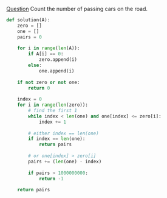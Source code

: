 [Question](https://app.codility.com/programmers/lessons/5-prefix_sums/passing_cars/)
Count the number of passing cars on the road.
```python
def solution(A):
    zero = []
    one = []
    pairs = 0
    
    for i in range(len(A)):
        if A[i] == 0:
            zero.append(i)
        else:
            one.append(i)
            
    if not zero or not one:
        return 0
        
    index = 0
    for i in range(len(zero)):
        # find the first 1
        while index < len(one) and one[index] <= zero[i]:
            index += 1
        
        # either index == len(one)
        if index == len(one):
            return pairs
            
        # or one[index] > zero[i]
        pairs += (len(one) - index)
        
        if pairs > 1000000000:
            return -1
        
    return pairs
```